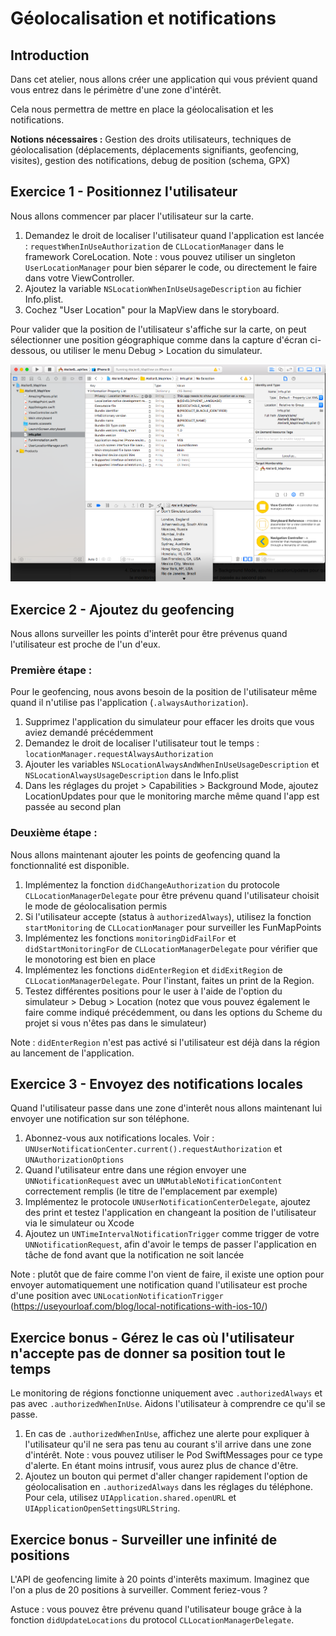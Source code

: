 # Géolocalisation et notifications

## Introduction

Dans cet atelier, nous allons créer une application qui vous prévient quand vous entrez dans le périmètre d'une zone d'intérêt.

Cela nous permettra de mettre en place la géolocalisation et les notifications.

**Notions nécessaires :** Gestion des droits utilisateurs, techniques de géolocalisation (déplacements, déplacements signifiants, geofencing, visites), gestion des notifications, debug de position (schema, GPX)

## Exercice 1 - Positionnez l'utilisateur

Nous allons commencer par placer l'utilisateur sur la carte.

1. Demandez le droit de localiser l'utilisateur quand l'application est lancée : `requestWhenInUseAuthorization` de `CLLocationManager` dans le framework CoreLocation.
Note : vous pouvez utiliser un singleton `UserLocationManager` pour bien séparer le code, ou directement le faire dans votre ViewController.
2. Ajoutez la variable `NSLocationWhenInUseUsageDescription` au fichier Info.plist.
3. Cochez "User Location" pour la MapView dans le storyboard.

Pour valider que la position de l'utilisateur s'affiche sur la carte, on peut sélectionner une position géographique comme dans la capture d'écran ci-dessous, ou utiliser le menu Debug > Location du simulateur.

![](/assets/debug-location.png)

## Exercice 2 - Ajoutez du geofencing

Nous allons surveiller les points d'interêt pour être prévenus quand l'utilisateur est proche de l'un d'eux.

### Première étape :

Pour le geofencing, nous avons besoin de la position de l'utilisateur même quand il n'utilise pas l'application (`.alwaysAuthorization`).
1. Supprimez l'application du simulateur pour effacer les droits que vous aviez demandé précédemment
2. Demandez le droit de localiser l'utilisateur tout le temps : `locationManager.requestAlwaysAuthorization`
3. Ajouter les variables `NSLocationAlwaysAndWhenInUseUsageDescription` et `NSLocationAlwaysUsageDescription` dans le Info.plist
4. Dans les réglages du projet > Capabilities > Background Mode, ajoutez LocationUpdates pour que le monitoring marche même quand l'app est passée au second plan

### Deuxième étape :

Nous allons maintenant ajouter les points de geofencing quand la fonctionnalité est disponible.
1. Implémentez la fonction `didChangeAuthorization` du protocole `CLLocationManagerDelegate` pour être prévenu quand l'utilisateur choisit le mode de géolocalisation permis
2. Si l'utilisateur accepte (status à `authorizedAlways`), utilisez la fonction `startMonitoring` de `CLLocationManager` pour surveiller les FunMapPoints
3. Implémentez les fonctions `monitoringDidFailFor` et `didStartMonitoringFor` de `CLLocationManagerDelegate` pour vérifier que le monotoring est bien en place
4. Implémentez les fonctions `didEnterRegion` et `didExitRegion` de `CLLocationManagerDelegate`. Pour l'instant, faites un print de la Region.
5. Testez différentes positions pour le user à l'aide de l'option du simulateur > Debug > Location (notez que vous pouvez également le faire comme indiqué précédemment, ou dans les options du Scheme du projet si vous n'êtes pas dans le simulateur)

Note : `didEnterRegion` n'est pas activé si l'utilisateur est déjà dans la région au lancement de l'application.

## Exercice 3 - Envoyez des notifications locales

Quand l'utilisateur passe dans une zone d'interêt nous allons maintenant lui envoyer une notification sur son téléphone.

1. Abonnez-vous aux notifications locales. Voir : `UNUserNotificationCenter.current().requestAuthorization` et `UNAuthorizationOptions`
2. Quand l'utilisateur entre dans une région envoyer une `UNNotificationRequest` avec un `UNMutableNotificationContent` correctement remplis (le titre de l'emplacement par exemple)
3. Implémentez le protocole `UNUserNotificationCenterDelegate`, ajoutez des print et testez l'application en changeant la position de l'utilisateur via le simulateur ou Xcode
4. Ajoutez un `UNTimeIntervalNotificationTrigger` comme trigger de votre `UNNotificationRequest`, afin d'avoir le temps de passer l'application en tâche de fond avant que la notification ne soit lancée

Note : plutôt que de faire comme l'on vient de faire, il existe une option pour envoyer automatiquement une notification quand l'utilisateur est proche d'une position avec `UNLocationNotificationTrigger` (https://useyourloaf.com/blog/local-notifications-with-ios-10/)

## Exercice bonus - Gérez le cas où l'utilisateur n'accepte pas de donner sa position tout le temps

Le monitoring de régions fonctionne uniquement avec `.authorizedAlways` et pas avec `.authorizedWhenInUse`. Aidons l'utilisateur à comprendre ce qu'il se passe.

1. En cas de `.authorizedWhenInUse`, affichez une alerte pour expliquer à l'utilisateur qu'il ne sera pas tenu au courant s'il arrive dans une zone d'intérêt. Note : vous pouvez utiliser le Pod SwiftMessages pour ce type d'alerte. En étant moins intrusif, vous aurez plus de chance d'être.
2. Ajoutez un bouton qui permet d'aller changer rapidement l'option de géolocalisation en `.authorizedAlways` dans les réglages du téléphone. Pour cela, utilisez `UIApplication.shared.openURL` et `UIApplicationOpenSettingsURLString`.

## Exercice bonus - Surveiller une infinité de positions

L'API de geofencing limite à 20 points d'interêts maximum.
Imaginez que l'on a plus de 20 positions à surveiller. Comment feriez-vous ?

Astuce : vous pouvez être prévenu quand l'utilisateur bouge grâce à la fonction `didUpdateLocations` du protocol `CLLocationManagerDelegate`.
